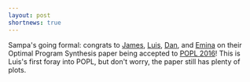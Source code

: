 ```yaml
---
layout: post
shortnews: true
---
```

Sampa's going formal: congrats to [James][], [Luis][], [Dan][], and [Emina][] on their Optimal Program Synthesis paper being accepted to [POPL 2016](http://conf.researchr.org/home/POPL-2016)! This is Luis's first foray into POPL, but don't worry, the paper still has plenty of plots.

[James]: http://homes.cs.washington.edu/~bornholt/
[Luis]: http://homes.cs.washington.edu/~luisceze/
[Dan]: http://homes.cs.washington.edu/~djg/
[Emina]: http://homes.cs.washington.edu/~emina/
